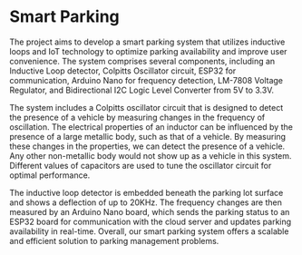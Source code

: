 # Smart Parking

The project aims to develop a smart parking system that utilizes inductive loops and IoT technology to optimize parking availability and improve user convenience. The system comprises several components, including an Inductive Loop detector, Colpitts Oscillator circuit, ESP32 for communication, Arduino Nano for frequency detection, LM-7808 Voltage Regulator, and Bidirectional I2C Logic Level Converter from 5V to 3.3V.

The system includes a Colpitts oscillator circuit that is designed to detect the presence of a vehicle by measuring changes in the frequency of oscillation. The electrical properties of an inductor can be influenced by the presence of a large metallic body, such as that of a vehicle. By measuring these changes in the properties, we can detect the presence of a vehicle. Any other non-metallic body would not show up as a vehicle in this system. Different values of capacitors are used to tune the oscillator circuit for optimal performance.

The inductive loop detector is embedded beneath the parking lot surface and shows a deflection of up to 20KHz. The frequency changes are then measured by an Arduino Nano board, which sends the parking status to an ESP32 board for communication with the cloud server and updates parking availability in real-time. Overall, our smart parking system offers a scalable and efficient solution to parking management problems.
